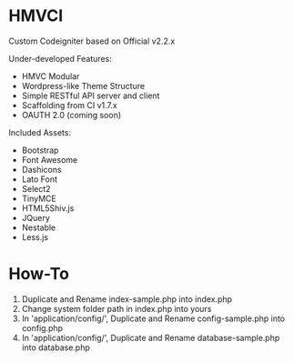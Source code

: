 # HMVCI
Custom Codeigniter based on Official v2.2.x

Under-developed Features:
- HMVC Modular
- Wordpress-like Theme Structure
- Simple RESTful API server and client
- Scaffolding from CI v1.7.x
- OAUTH 2.0 (coming soon)

Included Assets:
- Bootstrap
- Font Awesome
- Dashicons
- Lato Font
- Select2
- TinyMCE
- HTML5Shiv.js
- JQuery
- Nestable
- Less.js

How-To
==============================
1. 	Duplicate and Rename index-sample.php into index.php
2. 	Change system folder path in index.php into yours
3. 	In 'application/config/', Duplicate and Rename config-sample.php into config.php
4. 	In 'application/config/', Duplicate and Rename database-sample.php into database.php